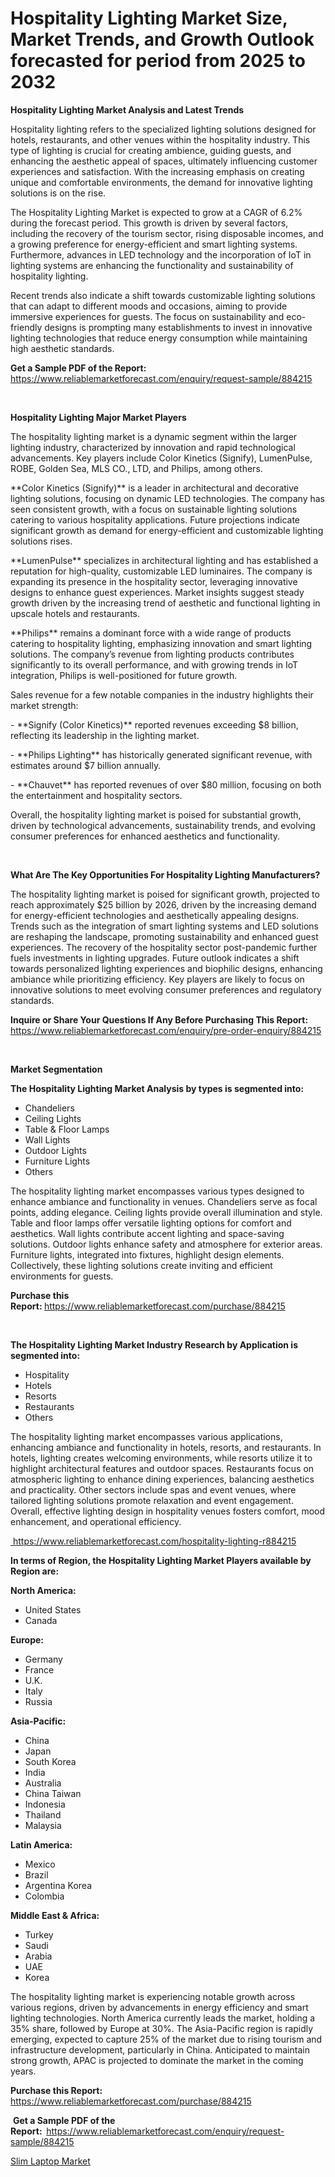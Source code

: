 <p><h1>Hospitality Lighting Market Size, Market Trends, and Growth Outlook forecasted for period from 2025 to 2032</h1></p><p><strong>Hospitality Lighting Market Analysis and Latest Trends</strong></p>
<p><p>Hospitality lighting refers to the specialized lighting solutions designed for hotels, restaurants, and other venues within the hospitality industry. This type of lighting is crucial for creating ambience, guiding guests, and enhancing the aesthetic appeal of spaces, ultimately influencing customer experiences and satisfaction. With the increasing emphasis on creating unique and comfortable environments, the demand for innovative lighting solutions is on the rise.</p><p>The Hospitality Lighting Market is expected to grow at a CAGR of 6.2% during the forecast period. This growth is driven by several factors, including the recovery of the tourism sector, rising disposable incomes, and a growing preference for energy-efficient and smart lighting systems. Furthermore, advances in LED technology and the incorporation of IoT in lighting systems are enhancing the functionality and sustainability of hospitality lighting. </p><p>Recent trends also indicate a shift towards customizable lighting solutions that can adapt to different moods and occasions, aiming to provide immersive experiences for guests. The focus on sustainability and eco-friendly designs is prompting many establishments to invest in innovative lighting technologies that reduce energy consumption while maintaining high aesthetic standards.</p></p>
<p><strong>Get a Sample PDF of the Report:&nbsp;</strong> <a href="https://www.reliablemarketforecast.com/enquiry/request-sample/884215?utm_campaign=3225&utm_medium=2&utm_source=Github&utm_content=ia&utm_term=04042025&utm_id=hospitality-lighting">https://www.reliablemarketforecast.com/enquiry/request-sample/884215</a></p>
<p>&nbsp;</p>
<p><strong>Hospitality Lighting Major Market Players</strong></p>
<p><p>The hospitality lighting market is a dynamic segment within the larger lighting industry, characterized by innovation and rapid technological advancements. Key players include Color Kinetics (Signify), LumenPulse, ROBE, Golden Sea, MLS CO., LTD, and Philips, among others.</p><p>**Color Kinetics (Signify)** is a leader in architectural and decorative lighting solutions, focusing on dynamic LED technologies. The company has seen consistent growth, with a focus on sustainable lighting solutions catering to various hospitality applications. Future projections indicate significant growth as demand for energy-efficient and customizable lighting solutions rises.</p><p>**LumenPulse** specializes in architectural lighting and has established a reputation for high-quality, customizable LED luminaires. The company is expanding its presence in the hospitality sector, leveraging innovative designs to enhance guest experiences. Market insights suggest steady growth driven by the increasing trend of aesthetic and functional lighting in upscale hotels and restaurants.</p><p>**Philips** remains a dominant force with a wide range of products catering to hospitality lighting, emphasizing innovation and smart lighting solutions. The company’s revenue from lighting products contributes significantly to its overall performance, and with growing trends in IoT integration, Philips is well-positioned for future growth.</p><p>Sales revenue for a few notable companies in the industry highlights their market strength:</p><p>- **Signify (Color Kinetics)** reported revenues exceeding $8 billion, reflecting its leadership in the lighting market.</p><p>- **Philips Lighting** has historically generated significant revenue, with estimates around $7 billion annually.</p><p>- **Chauvet** has reported revenues of over $80 million, focusing on both the entertainment and hospitality sectors.</p><p>Overall, the hospitality lighting market is poised for substantial growth, driven by technological advancements, sustainability trends, and evolving consumer preferences for enhanced aesthetics and functionality.</p></p>
<p>&nbsp;</p>
<p><strong>What Are The Key Opportunities For Hospitality Lighting Manufacturers?</strong></p>
<p><p>The hospitality lighting market is poised for significant growth, projected to reach approximately $25 billion by 2026, driven by the increasing demand for energy-efficient technologies and aesthetically appealing designs. Trends such as the integration of smart lighting systems and LED solutions are reshaping the landscape, promoting sustainability and enhanced guest experiences. The recovery of the hospitality sector post-pandemic further fuels investments in lighting upgrades. Future outlook indicates a shift towards personalized lighting experiences and biophilic designs, enhancing ambiance while prioritizing efficiency. Key players are likely to focus on innovative solutions to meet evolving consumer preferences and regulatory standards.</p></p>
<p><strong>Inquire or Share Your Questions If Any Before Purchasing This Report:</strong> <a href="https://www.reliablemarketforecast.com/enquiry/pre-order-enquiry/884215?utm_campaign=3225&utm_medium=2&utm_source=Github&utm_content=ia&utm_term=04042025&utm_id=hospitality-lighting">https://www.reliablemarketforecast.com/enquiry/pre-order-enquiry/884215</a></p>
<p>&nbsp;</p>
<p><strong>Market Segmentation</strong></p>
<p><strong>The Hospitality Lighting Market Analysis by types is segmented into:</strong></p>
<p><ul><li>Chandeliers</li><li>Ceiling Lights</li><li>Table & Floor Lamps</li><li>Wall Lights</li><li>Outdoor Lights</li><li>Furniture Lights</li><li>Others</li></ul></p>
<p><p>The hospitality lighting market encompasses various types designed to enhance ambiance and functionality in venues. Chandeliers serve as focal points, adding elegance. Ceiling lights provide overall illumination and style. Table and floor lamps offer versatile lighting options for comfort and aesthetics. Wall lights contribute accent lighting and space-saving solutions. Outdoor lights enhance safety and atmosphere for exterior areas. Furniture lights, integrated into fixtures, highlight design elements. Collectively, these lighting solutions create inviting and efficient environments for guests.</p></p>
<p><strong>Purchase this Report:&nbsp;</strong><a href="https://www.reliablemarketforecast.com/purchase/884215?utm_campaign=3225&utm_medium=2&utm_source=Github&utm_content=ia&utm_term=04042025&utm_id=hospitality-lighting">https://www.reliablemarketforecast.com/purchase/884215</a></p>
<p>&nbsp;</p>
<p><strong>The Hospitality Lighting Market Industry Research by Application is segmented into:</strong></p>
<p><ul><li>Hospitality</li><li>Hotels</li><li>Resorts</li><li>Restaurants</li><li>Others</li></ul></p>
<p><p>The hospitality lighting market encompasses various applications, enhancing ambiance and functionality in hotels, resorts, and restaurants. In hotels, lighting creates welcoming environments, while resorts utilize it to highlight architectural features and outdoor spaces. Restaurants focus on atmospheric lighting to enhance dining experiences, balancing aesthetics and practicality. Other sectors include spas and event venues, where tailored lighting solutions promote relaxation and event engagement. Overall, effective lighting design in hospitality venues fosters comfort, mood enhancement, and operational efficiency.</p></p>
<p><a href="https://www.reliablemarketforecast.com/hospitality-lighting-r884215?utm_campaign=3225&utm_medium=2&utm_source=Github&utm_content=ia&utm_term=04042025&utm_id=hospitality-lighting">&nbsp;https://www.reliablemarketforecast.com/hospitality-lighting-r884215</a></p>
<p><strong>In terms of Region, the Hospitality Lighting Market Players available by Region are:</strong></p>
<p>
    <p> <strong> North America: </strong>
        <ul>
            <li>United States</li>
            <li>Canada</li>
        </ul>
        </p> 
    <p> <strong> Europe: </strong>
        <ul>
            <li>Germany</li>
            <li>France</li>
            <li>U.K.</li>
            <li>Italy</li>
            <li>Russia</li>
        </ul>
        </p> 
    <p> <strong> Asia-Pacific: </strong>
        <ul>
            <li>China</li>
            <li>Japan</li>
            <li>South Korea</li>
            <li>India</li>
            <li>Australia</li>
            <li>China Taiwan</li>
            <li>Indonesia</li>
            <li>Thailand</li>
            <li>Malaysia</li>
        </ul>
        </p> 
    <p> <strong> Latin America: </strong>
        <ul>
            <li>Mexico</li>
            <li>Brazil</li>
            <li>Argentina Korea</li>
            <li>Colombia</li>
        </ul>
        </p> 
    <p> <strong> Middle East & Africa: </strong>
        <ul>
            <li>Turkey</li>
            <li>Saudi</li>
            <li>Arabia</li>
            <li>UAE</li>
            <li>Korea</li>
        </ul>
    </p>
    </p>
<p><p>The hospitality lighting market is experiencing notable growth across various regions, driven by advancements in energy efficiency and smart lighting technologies. North America currently leads the market, holding a 35% share, followed by Europe at 30%. The Asia-Pacific region is rapidly emerging, expected to capture 25% of the market due to rising tourism and infrastructure development, particularly in China. Anticipated to maintain strong growth, APAC is projected to dominate the market in the coming years.</p></p>
<p><strong>Purchase this Report: </strong><a href="https://www.reliablemarketforecast.com/purchase/884215?utm_campaign=3225&utm_medium=2&utm_source=Github&utm_content=ia&utm_term=04042025&utm_id=hospitality-lighting">https://www.reliablemarketforecast.com/purchase/884215</a></p>
<p>&nbsp;<strong>Get a Sample PDF of the Report:&nbsp;&nbsp;</strong><a href="https://www.reliablemarketforecast.com/enquiry/request-sample/884215?utm_campaign=3225&utm_medium=2&utm_source=Github&utm_content=ia&utm_term=04042025&utm_id=hospitality-lighting">https://www.reliablemarketforecast.com/enquiry/request-sample/884215</a></p>
<p><strong></strong></p>
<p><p><a href="https://github.com/usraceby/Market-Research-Report-List-1/blob/main/slim-laptop-market.md?utm_campaign=3225&utm_medium=2&utm_source=Github&utm_content=ia&utm_term=04042025&utm_id=hospitality-lighting">Slim Laptop Market</a></p></p>